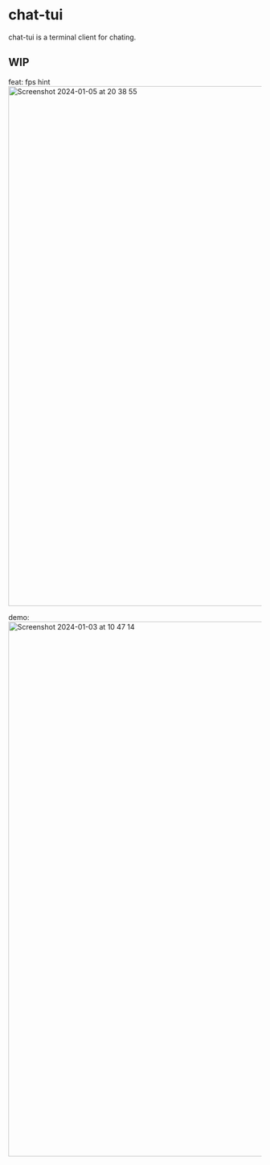 # chat-tui
chat-tui is a terminal client for chating.

## WIP
feat: fps hint
<img width="1033" alt="Screenshot 2024-01-05 at 20 38 55" src="https://github.com/DriedYellowPeach/chat-tui/assets/49219666/3afe9444-19c3-4a56-bc60-c62d8df4939e">

demo:
<img width="1063" alt="Screenshot 2024-01-03 at 10 47 14" src="https://github.com/DriedYellowPeach/chat-tui/assets/49219666/482bae50-6080-465c-a12c-2aff0d0b0323">
